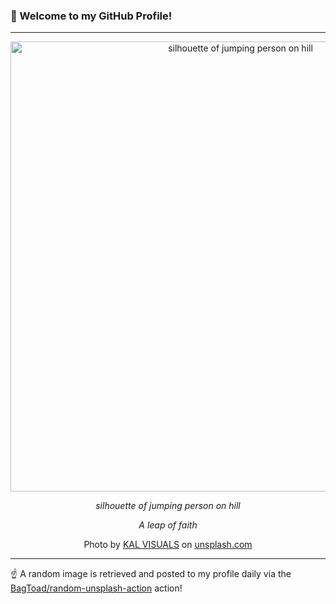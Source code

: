 ### 👋 Welcome to my GitHub Profile!

----

<div align="center">
  <img width="720" src="https://images.unsplash.com/photo-1525719504653-bae5211079c9?crop=entropy&cs=tinysrgb&fit=max&fm=jpg&ixid=M3w1NTI0OTR8MHwxfHJhbmRvbXx8fHx8fHx8fDE3Mjc1OTAyNjd8&ixlib=rb-4.0.3&q=80&w=1080" alt="silhouette of jumping person on hill">
  
  <em>silhouette of jumping person on hill</em>
  
  <em>A leap of faith</em>
  
  Photo by [KAL VISUALS](https://www.kalvisuals.com) on [unsplash.com](https://unsplash.com/)
</div>

----

☝️ A random image is retrieved and posted to my profile daily via the [BagToad/random-unsplash-action](https://github.com/BagToad/random-unsplash-action) action!
